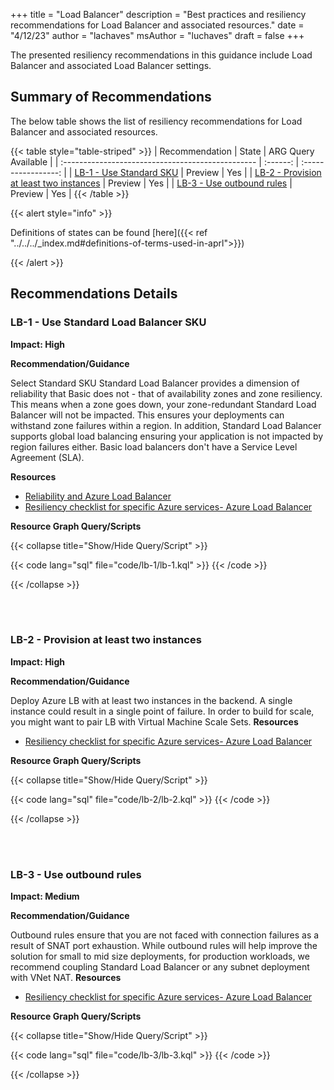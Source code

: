 +++
title = "Load Balancer"
description = "Best practices and resiliency recommendations for Load Balancer and associated resources."
date = "4/12/23"
author = "lachaves"
msAuthor = "luchaves"
draft = false
+++

The presented resiliency recommendations in this guidance include Load Balancer and associated Load Balancer settings.

## Summary of Recommendations

The below table shows the list of resiliency recommendations for Load Balancer and associated resources.

{{< table style="table-striped" >}}
| Recommendation                                    |  State   | ARG Query Available |
| :------------------------------------------------ | :------: | :-----------------: |
| [LB-1 - Use Standard SKU](#lb-1---use-standard-load-balancer-sku) | Preview  |         Yes         |
| [LB-2 - Provision at least two instances](#lb-2---provision-at-least-two-instances) | Preview |         Yes          |
| [LB-3 - Use outbound rules](#lb-3---use-outbound-rules) | Preview |         Yes          |
{{< /table >}}

{{< alert style="info" >}}

Definitions of states can be found [here]({{< ref "../../../_index.md#definitions-of-terms-used-in-aprl">}})

{{< /alert >}}

## Recommendations Details

### LB-1 - Use Standard Load Balancer SKU

**Impact: High**

**Recommendation/Guidance**

Select Standard SKU Standard Load Balancer provides a dimension of reliability that Basic does not - that of availability zones and zone resiliency. This means when a zone goes down, your zone-redundant Standard Load Balancer will not be impacted. This ensures your deployments can withstand zone failures within a region. In addition, Standard Load Balancer supports global load balancing ensuring your application is not impacted by region failures either. Basic load balancers don't have a Service Level Agreement (SLA).

**Resources**

- [Reliability and Azure Load Balancer](https://learn.microsoft.com/azure/architecture/framework/services/networking/azure-load-balancer/reliability)
- [Resiliency checklist for specific Azure services- Azure Load Balancer](https://learn.microsoft.com/azure/architecture/checklist/resiliency-per-service#azure-load-balancer)

**Resource Graph Query/Scripts**

{{< collapse title="Show/Hide Query/Script" >}}

{{< code lang="sql" file="code/lb-1/lb-1.kql" >}} {{< /code >}}

{{< /collapse >}}

<br><br>

### LB-2 - Provision at least two instances

**Impact: High**

**Recommendation/Guidance**

 Deploy Azure LB with at least two instances in the backend. A single instance could result in a single point of failure. In order to build for scale, you might want to pair LB with Virtual Machine Scale Sets.
**Resources**

- [Resiliency checklist for specific Azure services- Azure Load Balancer](https://learn.microsoft.com/azure/architecture/checklist/resiliency-per-service#azure-load-balancer)

**Resource Graph Query/Scripts**

{{< collapse title="Show/Hide Query/Script" >}}

{{< code lang="sql" file="code/lb-2/lb-2.kql" >}} {{< /code >}}

{{< /collapse >}}

<br><br>

### LB-3 - Use outbound rules

**Impact: Medium**

**Recommendation/Guidance**

Outbound rules ensure that you are not faced with connection failures as a result of SNAT port exhaustion. While outbound rules will help improve the solution for small to mid size deployments, for production workloads, we recommend coupling Standard Load Balancer or any subnet deployment with VNet NAT.
**Resources**

- [Resiliency checklist for specific Azure services- Azure Load Balancer](https://learn.microsoft.com/azure/architecture/checklist/resiliency-per-service#azure-load-balancer)

**Resource Graph Query/Scripts**

{{< collapse title="Show/Hide Query/Script" >}}

{{< code lang="sql" file="code/lb-3/lb-3.kql" >}} {{< /code >}}

{{< /collapse >}}

<br><br>
